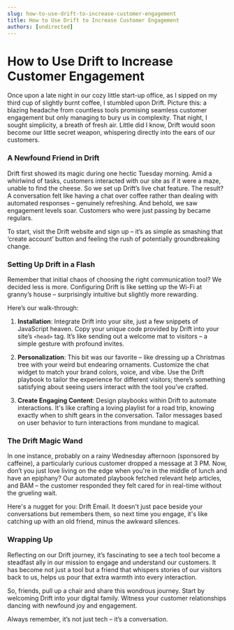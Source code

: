 ```yaml
---
slug: how-to-use-drift-to-increase-customer-engagement
title: How to Use Drift to Increase Customer Engagement
authors: [undirected]
---
```



# How to Use Drift to Increase Customer Engagement

Once upon a late night in our cozy little start-up office, as I sipped on my third cup of slightly burnt coffee, I stumbled upon Drift. Picture this: a blazing headache from countless tools promising seamless customer engagement but only managing to bury us in complexity. That night, I sought simplicity, a breath of fresh air. Little did I know, Drift would soon become our little secret weapon, whispering directly into the ears of our customers.

### A Newfound Friend in Drift

Drift first showed its magic during one hectic Tuesday morning. Amid a whirlwind of tasks, customers interacted with our site as if it were a maze, unable to find the cheese. So we set up Drift’s live chat feature. The result? A conversation felt like having a chat over coffee rather than dealing with automated responses – genuinely refreshing. And behold, we saw engagement levels soar. Customers who were just passing by became regulars. 

To start, visit the Drift website and sign up – it’s as simple as smashing that ‘create account’ button and feeling the rush of potentially groundbreaking change.

### Setting Up Drift in a Flash

Remember that initial chaos of choosing the right communication tool? We decided less is more. Configuring Drift is like setting up the Wi-Fi at granny’s house – surprisingly intuitive but slightly more rewarding. 

Here’s our walk-through:

1. **Installation**: Integrate Drift into your site, just a few snippets of JavaScript heaven. Copy your unique code provided by Drift into your site’s `<head>` tag. It’s like sending out a welcome mat to visitors – a simple gesture with profound invites.

2. **Personalization**: This bit was our favorite – like dressing up a Christmas tree with your weird but endearing ornaments. Customize the chat widget to match your brand colors, voice, and vibe. Use the Drift playbook to tailor the experience for different visitors; there’s something satisfying about seeing users interact with the tool you’ve crafted.

3. **Create Engaging Content**: Design playbooks within Drift to automate interactions. It's like crafting a loving playlist for a road trip, knowing exactly when to shift gears in the conversation. Tailor messages based on user behavior to turn interactions from mundane to magical.

### The Drift Magic Wand

In one instance, probably on a rainy Wednesday afternoon (sponsored by caffeine), a particularly curious customer dropped a message at 3 PM. Now, don’t you just love living on the edge when you're in the middle of lunch and have an epiphany? Our automated playbook fetched relevant help articles, and BAM – the customer responded they felt cared for in real-time without the grueling wait.

Here's a nugget for you: Drift Email. It doesn't just pace beside your conversations but remembers them, so next time you engage, it's like catching up with an old friend, minus the awkward silences.

### Wrapping Up

Reflecting on our Drift journey, it’s fascinating to see a tech tool become a steadfast ally in our mission to engage and understand our customers. It has become not just a tool but a friend that whispers stories of our visitors back to us, helps us pour that extra warmth into every interaction.

So, friends, pull up a chair and share this wondrous journey. Start by welcoming Drift into your digital family. Witness your customer relationships dancing with newfound joy and engagement.

Always remember, it’s not just tech – it’s a conversation.

